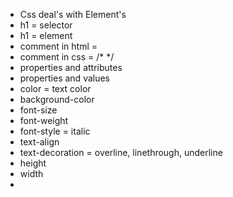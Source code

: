 - Css deal's with Element's
- h1 = selector
- h1 = element
- comment in html = <!-- comment -->
- comment in css = /*  */
- properties and attributes
- properties and values
- color = text color
- background-color 
- font-size
- font-weight
- font-style = italic
- text-align
- text-decoration = overline, linethrough, underline
- height
- width
- 

